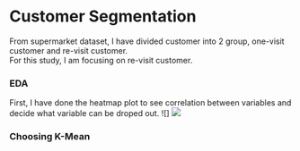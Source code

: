 # Customer Segmentation
From supermarket dataset, I have divided customer into 2 group, one-visit customer and re-visit customer.<br />
For this study, I am focusing on re-visit customer. <br />
### EDA
First, I have done the heatmap plot to see correlation between variables and decide what variable can be droped out.<bt />
![]
<bt />
![](https://github.com/ayocucu/BADS7105/blob/main/Homework%2006%20%E2%80%93%20Customer%20Segmentation/HW06-1.PNG)<bt />
<bt />
### Choosing K-Mean
